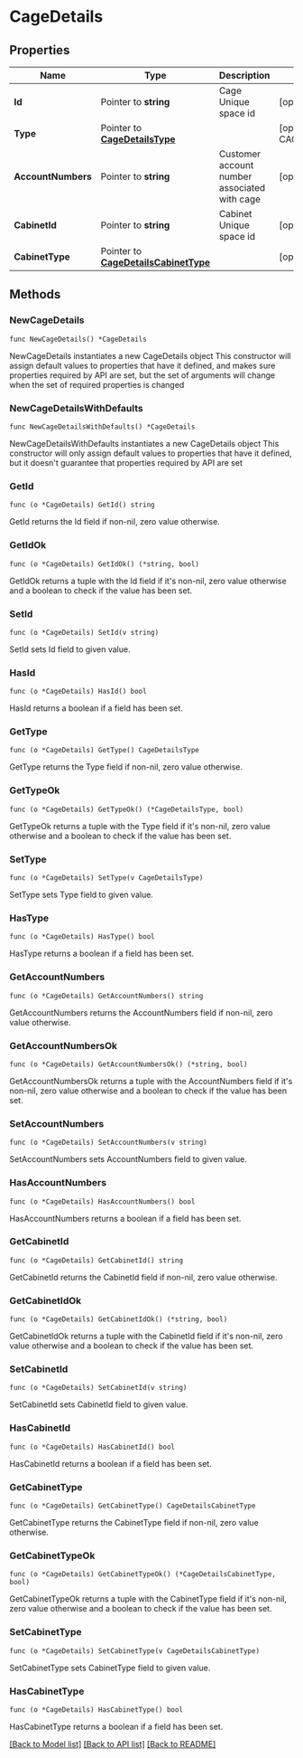 # CageDetails

## Properties

Name | Type | Description | Notes
------------ | ------------- | ------------- | -------------
**Id** | Pointer to **string** | Cage Unique space id | [optional] 
**Type** | Pointer to [**CageDetailsType**](CageDetailsType.md) |  | [optional] [default to CAGEDETAILSTYPE_PRIVATE]
**AccountNumbers** | Pointer to **string** | Customer account number associated with cage | [optional] 
**CabinetId** | Pointer to **string** | Cabinet Unique space id | [optional] 
**CabinetType** | Pointer to [**CageDetailsCabinetType**](CageDetailsCabinetType.md) |  | [optional] 

## Methods

### NewCageDetails

`func NewCageDetails() *CageDetails`

NewCageDetails instantiates a new CageDetails object
This constructor will assign default values to properties that have it defined,
and makes sure properties required by API are set, but the set of arguments
will change when the set of required properties is changed

### NewCageDetailsWithDefaults

`func NewCageDetailsWithDefaults() *CageDetails`

NewCageDetailsWithDefaults instantiates a new CageDetails object
This constructor will only assign default values to properties that have it defined,
but it doesn't guarantee that properties required by API are set

### GetId

`func (o *CageDetails) GetId() string`

GetId returns the Id field if non-nil, zero value otherwise.

### GetIdOk

`func (o *CageDetails) GetIdOk() (*string, bool)`

GetIdOk returns a tuple with the Id field if it's non-nil, zero value otherwise
and a boolean to check if the value has been set.

### SetId

`func (o *CageDetails) SetId(v string)`

SetId sets Id field to given value.

### HasId

`func (o *CageDetails) HasId() bool`

HasId returns a boolean if a field has been set.

### GetType

`func (o *CageDetails) GetType() CageDetailsType`

GetType returns the Type field if non-nil, zero value otherwise.

### GetTypeOk

`func (o *CageDetails) GetTypeOk() (*CageDetailsType, bool)`

GetTypeOk returns a tuple with the Type field if it's non-nil, zero value otherwise
and a boolean to check if the value has been set.

### SetType

`func (o *CageDetails) SetType(v CageDetailsType)`

SetType sets Type field to given value.

### HasType

`func (o *CageDetails) HasType() bool`

HasType returns a boolean if a field has been set.

### GetAccountNumbers

`func (o *CageDetails) GetAccountNumbers() string`

GetAccountNumbers returns the AccountNumbers field if non-nil, zero value otherwise.

### GetAccountNumbersOk

`func (o *CageDetails) GetAccountNumbersOk() (*string, bool)`

GetAccountNumbersOk returns a tuple with the AccountNumbers field if it's non-nil, zero value otherwise
and a boolean to check if the value has been set.

### SetAccountNumbers

`func (o *CageDetails) SetAccountNumbers(v string)`

SetAccountNumbers sets AccountNumbers field to given value.

### HasAccountNumbers

`func (o *CageDetails) HasAccountNumbers() bool`

HasAccountNumbers returns a boolean if a field has been set.

### GetCabinetId

`func (o *CageDetails) GetCabinetId() string`

GetCabinetId returns the CabinetId field if non-nil, zero value otherwise.

### GetCabinetIdOk

`func (o *CageDetails) GetCabinetIdOk() (*string, bool)`

GetCabinetIdOk returns a tuple with the CabinetId field if it's non-nil, zero value otherwise
and a boolean to check if the value has been set.

### SetCabinetId

`func (o *CageDetails) SetCabinetId(v string)`

SetCabinetId sets CabinetId field to given value.

### HasCabinetId

`func (o *CageDetails) HasCabinetId() bool`

HasCabinetId returns a boolean if a field has been set.

### GetCabinetType

`func (o *CageDetails) GetCabinetType() CageDetailsCabinetType`

GetCabinetType returns the CabinetType field if non-nil, zero value otherwise.

### GetCabinetTypeOk

`func (o *CageDetails) GetCabinetTypeOk() (*CageDetailsCabinetType, bool)`

GetCabinetTypeOk returns a tuple with the CabinetType field if it's non-nil, zero value otherwise
and a boolean to check if the value has been set.

### SetCabinetType

`func (o *CageDetails) SetCabinetType(v CageDetailsCabinetType)`

SetCabinetType sets CabinetType field to given value.

### HasCabinetType

`func (o *CageDetails) HasCabinetType() bool`

HasCabinetType returns a boolean if a field has been set.


[[Back to Model list]](../README.md#documentation-for-models) [[Back to API list]](../README.md#documentation-for-api-endpoints) [[Back to README]](../README.md)



